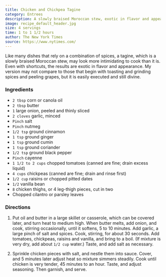 ```yaml
---
title: Chicken and Chickpea Tagine
category: Entrees
description: A slowly braised Moroccan stew, exotic in flavor and appearance. This version may not compare to those that begin with toasting and grinding spices and peeling grapes, but it is easily executed and still divine.
image: recipe_default_header.jpg
size: 4 servings
time: 1 to 1 1/2 hours
author: The New York Times
source: https://www.nytimes.com/
---
```


Like many dishes that rely on a combination of spices, a tagine, which is a slowly braised Moroccan stew, may look more intimidating to cook than it is. Even with shortcuts, the results are exotic in flavor and appearance. My version may not compare to those that begin with toasting and grinding spices and peeling grapes, but it is easily executed and still divine. 

### Ingredients

* `2 tbsp` corn or canola oil
* `2 tbsp` butter
* `1` large onion, peeled and thinly sliced
* `2 cloves` garlic, minced
* `Pinch` salt
* `Pinch` nutmeg
* `1/2 tsp` ground cinnamon
* `1 tsp` ground ginger
* `1 tsp` ground cumin
* `1 tsp` ground coriander
* `1/2 tsp` ground black pepper
* `Pinch` cayenne
* `1 1/2 to 2 cups` chopped tomatoes (canned are fine; drain excess liquid)
* `4 cups` chickpeas (canned are fine; drain and rinse first)
* `1/2 cup` raisins or chopped pitted dates
* `1/2` vanilla bean
* `8` chicken thighs, or 4 leg-thigh pieces, cut in two
* Chopped cilantro or parsley leaves

### Directions

1. Put oil and butter in a large skillet or casserole, which can be covered later, and turn heat to medium high. When butter melts, add onion, and cook, stirring occasionally, until it softens, 5 to 10 minutes. Add garlic, a large pinch of salt and spices. Cook, stirring, for about 30 seconds. Add tomatoes, chickpeas, raisins and vanilla, and bring to a boil. (If mixture is very dry, add about `1/2 cup` water.) Taste, and add salt as necessary.

2. Sprinkle chicken pieces with salt, and nestle them into sauce. Cover, and 5 minutes later adjust heat so mixture simmers steadily. Cook until chicken is very tender, 45 minutes to an hour. Taste, and adjust seasoning. Then garnish, and serve.